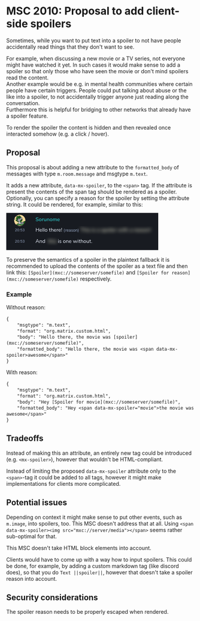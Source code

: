 # MSC 2010: Proposal to add client-side spoilers
Sometimes, while you want to put text into a spoiler to not have people accidentally read things that they don't want to see.

For example, when discussing a new movie or a TV series, not everyone might have watched it yet.
In such cases it would make sense to add a spoiler so that only those who have seen the movie or
don't mind spoilers read the content.  
Another example would be e.g. in mental health communities where certain people have certain
triggers. People could put talking about abuse or the like into a spoiler, to not accidentally
trigger anyone just reading along the conversation.  
Furthermore this is helpful for bridging to other networks that already have a spoiler feature.

To render the spoiler the content is hidden and then revealed once interacted somehow
(e.g. a click / hover).

## Proposal
This proposal is about adding a new attribute to the `formatted_body` of messages with type
`m.room.message` and msgtype `m.text`.

It adds a new attribute, `data-mx-spoiler`, to the `<span>` tag. If the attribute is present the
contents of the span tag should be rendered as a spoiler. Optionally, you can specify a reason for
the spoiler by setting the attribute string. It could be rendered, for example, similar to this:

![Spoiler rendering idea](images/2010-spoiler-example.gif)

To preserve the semantics of a spoiler in the plaintext fallback it is recommended to upload the contents of the spoiler
as a text file and then link this: `[Spoiler](mxc://someserver/somefile)` and
`[Spoiler for reason](mxc://someserver/somefile)` respectively.

### Example
Without reason:
```
{
    "msgtype": "m.text",
    "format": "org.matrix.custom.html",
    "body": "Hello there, the movie was [spoiler](mxc://someserver/somefile)",
    "formatted_body": "Hello there, the movie was <span data-mx-spoiler>awesome</span>"
}
```
With reason:
```
{
    "msgtype": "m.text",
    "format": "org.matrix.custom.html",
    "body": "Hey [Spoiler for movie](mxc://someserver/somefile)",
    "formatted_body": "Hey <span data-mx-spoiler="movie">the movie was awesome</span>"
}
```

## Tradeoffs
Instead of making this an attribute, an entirely new tag could be introduced (e.g. `<mx-spoiler>`),
however that wouldn't be HTML-compliant.

Instead of limiting the proposed `data-mx-spoiler` attribute only to the `<span>`-tag it could be
added to all tags, however it might make implementations for clients more complicated.

## Potential issues
Depending on context it might make sense to put other events, such as `m.image`, into spoilers,
too. This MSC doesn't address that at all. Using
`<span data-mx-spoiler><img src="mxc://server/media"></span>` seems rather sub-optimal for that.

This MSC doesn't take HTML block elements into account.

Clients would have to come up with a way how to input spoilers. This could be done, for example,
by adding a custom markdown tag (like discord does), so that you do `Text ||spoiler||`, however
that doesn't take a spoiler reason into account.

## Security considerations
The spoiler reason needs to be properly escaped when rendered.
